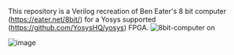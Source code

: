 This repository is a Verilog recreation of Ben Eater's 8 bit computer (https://eater.net/8bit/) for a Yosys supported (https://github.com/YosysHQ/yosys) FPGA.
![8bit-computer](https://user-images.githubusercontent.com/41923667/200206998-739c6e8a-5656-42ff-be9c-70d46075dbb0.jpg)
on

![image](https://user-images.githubusercontent.com/41923667/200207019-058e51d4-db84-4428-9c96-3a2f6536caec.png)
